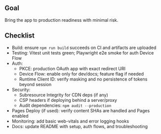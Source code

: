 ## Goal

Bring the app to production readiness with minimal risk.

## Checklist

- Build: ensure `npm run build` succeeds on CI and artifacts are uploaded
- Testing: Vitest unit tests green; Playwright e2e smoke for auth Device Flow
- Auth:
  - PKCE: production OAuth app with exact redirect URI
  - Device Flow: enable only for dev/docs; feature flag if needed
  - Runtime Client ID: verify masking and no persistence of tokens beyond session
- Security:
  - Subresource Integrity for CDN deps (if any)
  - CSP headers if deploying behind a server/proxy
  - Audit dependencies: `npm audit --production`
- Pages Deploy (if used): verify content SHAs are handled and Pages enabled
- Monitoring: add basic web-vitals and error logging hooks
- Docs: update README with setup, auth flows, and troubleshooting
